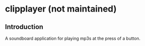 # clipplayer (not maintained)

## Introduction

A soundboard application for playing mp3s at the press of a button.
